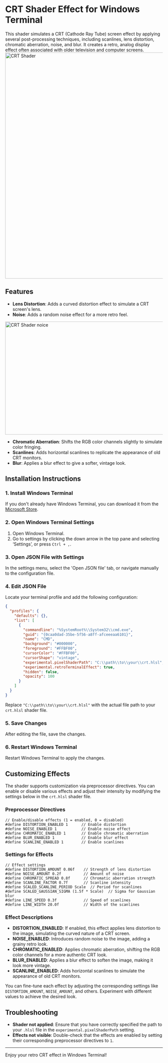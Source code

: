 
# CRT Shader Effect for Windows Terminal

This shader simulates a CRT (Cathode Ray Tube) screen effect by applying several post-processing techniques, including scanlines, lens distortion, chromatic aberration, noise, and blur. It creates a retro, analog display effect often associated with older television and computer screens.
<img src="images/crt_terminal.gif" alt="CRT Shader" width="1280" height="720">

## Features

- **Lens Distortion**: Adds a curved distortion effect to simulate a CRT screen's lens.
- **Noise**: Adds a random noise effect for a more retro feel.
<img src="images/noise.gif" alt="CRT Shader noice" width="640" height="360">

- **Chromatic Aberration**: Shifts the RGB color channels slightly to simulate color fringing.
- **Scanlines**: Adds horizontal scanlines to replicate the appearance of old CRT monitors.
- **Blur**: Applies a blur effect to give a softer, vintage look.

## Installation Instructions

### 1. Install Windows Terminal
If you don't already have Windows Terminal, you can download it from the [Microsoft Store](https://apps.microsoft.com/detail/9n0dx20hk701?hl=en-US&gl=US).

### 2. Open Windows Terminal Settings
1. Open Windows Terminal.
2. Go to settings by clicking the down arrow in the top pane and selecting ‘Settings’, or press `Ctrl + ,`.

### 3. Open JSON File with Settings
In the settings menu, select the 'Open JSON file' tab, or navigate manually to the configuration file.

### 4. Edit JSON File
Locate your terminal profile and add the following configuration:

```json
{
  "profiles": {
    "defaults": {},
    "list": [
      {
        "commandline": "%SystemRoot%\\System32\\cmd.exe",
        "guid": "{0caa0dad-35be-5f56-a8ff-afceeeaa6101}",
        "name": "CMD",
        "background": "#000000",
        "foreground": "#FFBF00",
        "cursorColor": "#FFBF00",
        "cursorShape": "vintage",
        "experimental.pixelShaderPath": "C:\\path\\to\\your\\crt.hlsl",  // Update this with your file path
        "experimental.retroTerminalEffect": true,
        "hidden": false,
        "opacity": 100
      }
    ]
  }
}
```

Replace `"C:\\path\\to\\your\\crt.hlsl"` with the actual file path to your `crt.hlsl` shader file.

### 5. Save Changes
After editing the file, save the changes.

### 6. Restart Windows Terminal
Restart Windows Terminal to apply the changes.

## Customizing Effects

The shader supports customization via preprocessor directives. You can enable or disable various effects and adjust their intensity by modifying the settings below in the `crt.hlsl` shader file.

### Preprocessor Directives
```hlsl
// Enable/disable effects (1 = enabled, 0 = disabled)
#define DISTORTION_ENABLED 1      // Enable distortion
#define NOISE_ENABLED 1           // Enable noise effect
#define CHROMATIC_ENABLED 1       // Enable chromatic aberration
#define BLUR_ENABLED 1            // Enable blur effect
#define SCANLINE_ENABLED 1        // Enable scanlines
```

### Settings for Effects

```hlsl
// Effect settings
#define DISTORTION_AMOUNT 0.06f    // Strength of lens distortion
#define NOISE_AMOUNT 0.2f          // Amount of noise
#define CHROMATIC_SPREAD 0.8f      // Chromatic aberration strength
#define SCANLINE_FACTOR 0.7f       // Scanline intensity
#define SCALED_SCANLINE_PERIOD Scale  // Period for scanlines
#define SCALED_GAUSSIAN_SIGMA (1.5f * Scale)  // Sigma for Gaussian blur
#define LINE_SPEED 0.3f            // Speed of scanlines
#define LINE_WIDTH 20.0f           // Width of the scanlines
```

### Effect Descriptions
- **DISTORTION_ENABLED**: If enabled, this effect applies lens distortion to the image, simulating the curved nature of a CRT screen.
- **NOISE_ENABLED**: Introduces random noise to the image, adding a grainy retro look.
- **CHROMATIC_ENABLED**: Applies chromatic aberration, shifting the RGB color channels for a more authentic CRT look.
- **BLUR_ENABLED**: Applies a blur effect to soften the image, making it look more vintage.
- **SCANLINE_ENABLED**: Adds horizontal scanlines to simulate the appearance of old CRT monitors.

You can fine-tune each effect by adjusting the corresponding settings like `DISTORTION_AMOUNT`, `NOISE_AMOUNT`, and others. Experiment with different values to achieve the desired look.

## Troubleshooting

- **Shader not applied**: Ensure that you have correctly specified the path to your `.hlsl` file in the `experimental.pixelShaderPath` setting.
- **Effects not visible**: Double-check that the effects are enabled by setting their corresponding preprocessor directives to `1`.


---

Enjoy your retro CRT effect in Windows Terminal!
